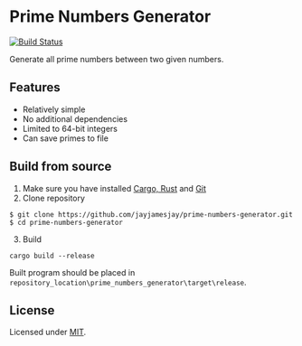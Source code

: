 # Prime Numbers Generator
[![Build Status](https://travis-ci.org/jayjamesjay/prime-numbers-generator.svg?branch=master)](https://travis-ci.org/jayjamesjay/prime-numbers-generator)

Generate all prime numbers between two given numbers.

## Features
* Relatively simple
* No additional dependencies
* Limited to 64-bit integers
* Can save primes to file

## Build from source
1. Make sure you have installed [Cargo, Rust](https://www.rust-lang.org/) and [Git](https://git-scm.com/)
2. Clone repository
```
$ git clone https://github.com/jayjamesjay/prime-numbers-generator.git
$ cd prime-numbers-generator
```
3. Build
```
cargo build --release
```
Built program should be placed in `repository_location\prime_numbers_generator\target\release`.

## License
Licensed under [MIT](https://github.com/jayjamesjay/prime-numbers-generator/blob/master/LICENSE).
